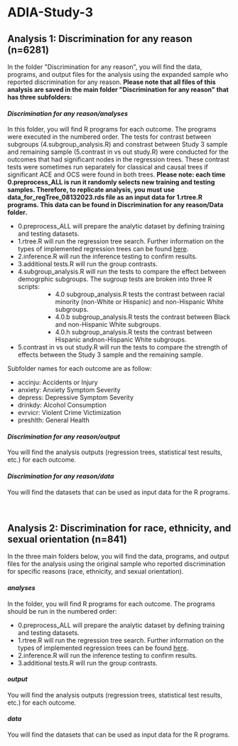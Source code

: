 # ADIA-Study-3

## Analysis 1: Discrimination for any reason (n=6281)
In the folder "Discrimination for any reason", you will find the data, programs, and output files for the analysis using the expanded sample who reported discrimination for any reason. 
<b>Please note that all files of this analysis are saved in the main folder "Discrimination for any reason" that has three subfolders: </b>

#### <i>Discrimination for any reason/analyses</i> 
In this folder, you will find R programs for each outcome. The programs were executed in the numbered order. The tests for contrast between subgroups (4.subgroup_analysis.R) and constrast between Study 3 sample and remaining sample (5.contrast in vs out study.R) were conducted for the outcomes that had significant nodes in the regression trees. These contrast tests were sometimes run separately for classical and causal trees if significant ACE and OCS were found in both trees. <b>Please note: each time 0.preprocess_ALL is run it randomly selects new training and testing samples. Therefore, to replicate analysis, you must use data_for_regTree_08132023.rds file as an input data for 1.rtree.R programs. This data can be found in Discrimination for any reason/Data folder. </b>
<ul>
  <li>0.preprocess_ALL will prepare the analytic dataset by defining training and testing datasets.</li>
  <li>1.rtree.R will run the regression tree search. Further information on the types of implemented regression trees can be found <a href="https://github.com/ICF-Analytics/ADIA_S13/files/9456975/Regression.tree.analysis.implementation.pdf">here</a>.</li>
  <li>2.inference.R will run the inference testing to confirm results.</li>
  <li>3.additional tests.R will run the group contrasts.</li>
  <li>4.subgroup_analysis.R will run the tests to compare the effect between demogrphic subgroups. The sugroup tests are broken into three R scripts:
     <li style="margin-left:6em"> 4.0 subgroup_analysis.R tests the contrast between racial minority (non-White or Hispanic) and non-Hispanic White subgroups.</li>
     <li style="margin-left:6em"> 4.0.b subgroup_analysis.R tests the contrast between Black and non-Hispanic White subgroups.</li>
     <li style="margin-left:6em"> 4.0.h subgroup_analysis.R tests the contrast between Hispanic andnon-Hispanic White subgroups.</li>
  </li>
  <li>5.contrast in vs out study.R will run the tests to compare the strength of effects between the Study 3 sample and the remaining sample.</li>
</ul> 
Subfolder names for each outcome are as follow: 
<ul>
  <li>accinju: Accidents or Injury </li>
  <li>anxiety: Anxiety Symptom Severity </li>
  <li>depress: Depressive Symptom Severity </li>
  <li>drinkdy: Alcohol Consumption </li>
  <li>evrvicr: Violent Crime Victimization </li>
  <li>preshlth: General Health </li>
</ul> 

#### <i>Discrimination for any reason/output</i> 
You will find the analysis outputs (regression trees, statistical test results, etc.) for each outcome. 

#### <i>Discrimination for any reason/data</i>
You will find the datasets that can be used as input data for the R programs. 

<br>

## Analysis 2: Discrimination for race, ethnicity, and sexual orientation (n=841)
In the three main folders below, you will find the data, programs, and output files for the analysis using the original sample who reported discrimination for specific reasons (race, ethnicity, and sexual orientation).

#### <i>analyses</i> 
In the folder, you will find R programs for each outcome. The programs should be run in the numbered order: 
<ul>
  <li>0.preprocess_ALL will prepare the analytic dataset by defining training and testing datasets.</li>
  <li>1.rtree.R will run the regression tree search. Further information on the types of implemented regression trees can be found <a href="https://github.com/ICF-Analytics/ADIA_S13/files/9456975/Regression.tree.analysis.implementation.pdf">here</a>.</li>
  <li>2.inference.R will run the inference testing to confirm results.</li>
  <li>3.additional tests.R will run the group contrasts.</li>
</ul> 

#### <i>output</i> 
You will find the analysis outputs (regression trees, statistical test results, etc.) for each outcome. 

#### <i>data</i>
You will find the datasets that can be used as input data for the R programs. 
